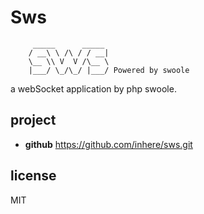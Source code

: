 # Sws 

```
     _____      _____
    / __\ \ /\ / / __|
    \__ \\ V  V /\__ \
    |___/ \_/\_/ |___/ Powered by swoole
```

a webSocket application by php swoole.

## project

- **github** https://github.com/inhere/sws.git

## license

MIT